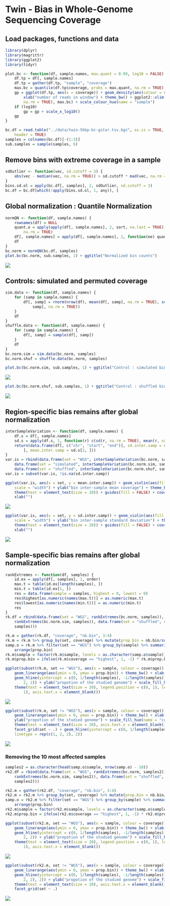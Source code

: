 Twin - Bias in Whole-Genome Sequencing Coverage
===============================================

Load packages, functions and data
---------------------------------

``` r
library(dplyr)
library(magrittr)
library(ggplot2)
library(tidyr)

plot.bc <- function(df, sample.names, max.quant = 0.99, log10 = FALSE) {
    df.tp = df[, sample.names]
    df.tp = gather(df.tp, "sample", "coverage")
    max.bc = quantile(df.tp$coverage, probs = max.quant, na.rm = TRUE)
    gp = ggplot(df.tp, aes(x = coverage)) + geom_density(aes(colour = sample)) + 
        xlab("number of reads in window") + theme_bw() + ggplot2::xlim(min(df.tp$coverage, 
        na.rm = TRUE), max.bc) + scale_colour_hue(name = "sample")
    if (log10) 
        gp = gp + scale_x_log10()
    gp
}

bc.df = read.table("../data/twin-5kbp-bc-gcCor.tsv.bgz", as.is = TRUE, sep = "\t", 
    header = TRUE)
samples = colnames(bc.df)[-(1:3)]
sub.samples = sample(samples, 6)
```

Remove bins with extreme coverage in a sample
---------------------------------------------

``` r
sdOutlier <- function(vec, sd.cutoff = 3) {
    abs(vec - median(vec, na.rm = TRUE)) > sd.cutoff * mad(vec, na.rm = TRUE)
}
bins.sd.ol = apply(bc.df[, samples], 2, sdOutlier, sd.cutoff = 3)
bc.df = bc.df[which(!apply(bins.sd.ol, 1, any)), ]
```

Global normalization : Quantile Normalization
---------------------------------------------

``` r
normQN <- function(df, sample.names) {
    rownames(df) = NULL
    quant.o = apply(apply(df[, sample.names], 2, sort, na.last = TRUE), 1, mean, 
        na.rm = TRUE)
    df[, sample.names] = apply(df[, sample.names], 2, function(ee) quant.o[rank(ee)])
    df
}
bc.norm = normQN(bc.df, samples)
plot.bc(bc.norm, sub.samples, 1) + ggtitle("Normalized bin counts")
```

![](twin-wgs-bias_files/figure-markdown_github/unnamed-chunk-3-1.png)

Controls: simulated and permuted coverage
-----------------------------------------

``` r
sim.data <- function(df, sample.names) {
    for (samp in sample.names) {
        df[, samp] = rnorm(nrow(df), mean(df[, samp], na.rm = TRUE), sd(df[, 
            samp], na.rm = TRUE))
    }
    df
}
shuffle.data <- function(df, sample.names) {
    for (samp in sample.names) {
        df[, samp] = sample(df[, samp])
    }
    df
}
bc.norm.sim = sim.data(bc.norm, samples)
bc.norm.shuf = shuffle.data(bc.norm, samples)

plot.bc(bc.norm.sim, sub.samples, 1) + ggtitle("Control : simulated bin counts")
```

![](twin-wgs-bias_files/figure-markdown_github/unnamed-chunk-4-1.png)

``` r
plot.bc(bc.norm.shuf, sub.samples, 1) + ggtitle("Control : shuffled bin counts")
```

![](twin-wgs-bias_files/figure-markdown_github/unnamed-chunk-4-2.png)

Region-specific bias remains after global normalization
-------------------------------------------------------

``` r
interSampleVariation <- function(df, sample.names) {
    df.s = df[, sample.names]
    sd.s = apply(df.s, 1, function(r) c(sd(r, na.rm = TRUE), mean(r, na.rm = TRUE)))
    return(data.frame(df[, c("chr", "start", "end")], sd.inter.samp = sd.s[1, 
        ], mean.inter.samp = sd.s[2, ]))
}
var.is = rbind(data.frame(set = "WGS", interSampleVariation(bc.norm, samples)), 
    data.frame(set = "simulated", interSampleVariation(bc.norm.sim, samples)), 
    data.frame(set = "shuffled", interSampleVariation(bc.norm.shuf, samples)))
var.is = subset(var.is, !is.na(sd.inter.samp))

ggplot(var.is, aes(x = set, y = mean.inter.samp)) + geom_violin(aes(fill = set), 
    scale = "width") + ylab("bin inter-sample mean coverage") + theme_bw() + 
    theme(text = element_text(size = 20)) + guides(fill = FALSE) + coord_flip() + 
    xlab("")
```

![](twin-wgs-bias_files/figure-markdown_github/unnamed-chunk-5-1.png)

``` r
ggplot(var.is, aes(x = set, y = sd.inter.samp)) + geom_violin(aes(fill = set), 
    scale = "width") + ylab("bin inter-sample standard deviation") + theme_bw() + 
    theme(text = element_text(size = 20)) + guides(fill = FALSE) + coord_flip() + 
    xlab("")
```

![](twin-wgs-bias_files/figure-markdown_github/unnamed-chunk-5-2.png)

Sample-specific bias remains after global normalization
-------------------------------------------------------

``` r
rankExtremes <- function(df, samples) {
    id.ex = apply(df[, samples], 1, order)
    max.t = table(id.ex[length(samples), ])
    min.t = table(id.ex[1, ])
    res = data.frame(sample = samples, highest = 0, lowest = 0)
    res$highest[as.numeric(names(max.t))] = as.numeric(max.t)
    res$lowest[as.numeric(names(min.t))] = as.numeric(min.t)
    res
}
rk.df = rbind(data.frame(set = "WGS", rankExtremes(bc.norm, samples)), data.frame(set = "simulated", 
    rankExtremes(bc.norm.sim, samples)), data.frame(set = "shuffled", rankExtremes(bc.norm.shuf, 
    samples)))

rk.m = gather(rk.df, "coverage", "nb.bin", 3:4)
rk.m = rk.m %>% group_by(set, coverage) %>% mutate(prop.bin = nb.bin/sum(nb.bin))
samp.o = rk.m %>% filter(set == "WGS") %>% group_by(sample) %>% summarize(prop.bin = sum(prop.bin)) %>% 
    arrange(prop.bin)
rk.m$sample = factor(rk.m$sample, levels = as.character(samp.o$sample))
rk.m$prop.bin = ifelse(rk.m$coverage == "highest", 1, -1) * rk.m$prop.bin

ggplot(subset(rk.m, set == "WGS"), aes(x = sample, colour = coverage)) + geom_point(aes(y = prop.bin)) + 
    geom_linerange(aes(ymin = 0, ymax = prop.bin)) + theme_bw() + xlab("sample") + 
    geom_hline(yintercept = c(0, 1/length(samples), -1/length(samples)), linetype = c(1, 
        2, 2)) + ylab("propotion of the studied genome") + scale_fill_hue(name = "coverage") + 
    theme(text = element_text(size = 20), legend.position = c(0, 1), legend.justification = c(0, 
        1), axis.text.x = element_blank())
```

![](twin-wgs-bias_files/figure-markdown_github/unnamed-chunk-6-1.png)

``` r
ggplot(subset(rk.m, set != "WGS"), aes(x = sample, colour = coverage)) + geom_point(aes(y = prop.bin)) + 
    geom_linerange(aes(ymin = 0, ymax = prop.bin)) + theme_bw() + xlab("sample") + 
    ylab("propotion of the studied genome") + scale_fill_hue(name = "coverage") + 
    theme(text = element_text(size = 20), axis.text.x = element_blank(), legend.position = "bottom") + 
    facet_grid(set ~ .) + geom_hline(yintercept = c(0, 1/length(samples), -1/length(samples)), 
    linetype = rep(c(1, 2, 2), 2))
```

![](twin-wgs-bias_files/figure-markdown_github/unnamed-chunk-6-2.png)

### Removing the 10 most affected samples

``` r
samples2 = as.character(head(samp.o$sample, nrow(samp.o) - 10))
rk2.df = rbind(data.frame(set = "WGS", rankExtremes(bc.norm, samples2)), data.frame(set = "simulated", 
    rankExtremes(bc.norm.sim, samples2)), data.frame(set = "shuffled", rankExtremes(bc.norm.shuf, 
    samples2)))

rk2.m = gather(rk2.df, "coverage", "nb.bin", 3:4)
rk2.m = rk2.m %>% group_by(set, coverage) %>% mutate(prop.bin = nb.bin/sum(nb.bin))
samp.o = rk2.m %>% filter(set == "WGS") %>% group_by(sample) %>% summarize(prop.bin = sum(prop.bin)) %>% 
    arrange(prop.bin)
rk2.m$sample = factor(rk2.m$sample, levels = as.character(samp.o$sample))
rk2.m$prop.bin = ifelse(rk2.m$coverage == "highest", 1, -1) * rk2.m$prop.bin

ggplot(subset(rk2.m, set == "WGS"), aes(x = sample, colour = coverage)) + geom_point(aes(y = prop.bin)) + 
    geom_linerange(aes(ymin = 0, ymax = prop.bin)) + theme_bw() + xlab("sample") + 
    geom_hline(yintercept = c(0, 1/length(samples), -1/length(samples)), linetype = c(1, 
        2, 2)) + ylab("propotion of the studied genome") + scale_fill_hue(name = "coverage") + 
    theme(text = element_text(size = 20), legend.position = c(0, 1), legend.justification = c(0, 
        1), axis.text.x = element_blank())
```

![](twin-wgs-bias_files/figure-markdown_github/unnamed-chunk-7-1.png)

``` r
ggplot(subset(rk2.m, set != "WGS"), aes(x = sample, colour = coverage)) + ggplot2::geom_point(aes(y = prop.bin)) + 
    geom_linerange(aes(ymin = 0, ymax = prop.bin)) + theme_bw() + xlab("sample") + 
    geom_hline(yintercept = c(0, 1/length(samples), -1/length(samples)), linetype = rep(c(1, 
        2, 2), 2)) + ylab("propotion of the studied genome") + scale_fill_hue(name = "coverage") + 
    theme(text = element_text(size = 20), axis.text.x = element_blank(), legend.position = "bottom") + 
    facet_grid(set ~ .)
```

![](twin-wgs-bias_files/figure-markdown_github/unnamed-chunk-7-2.png)
